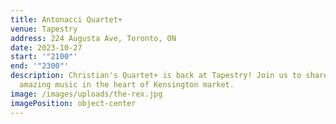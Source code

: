 ```yaml
---
title: Antonacci Quartet+
venue: Tapestry
address: 224 Augusta Ave, Toronto, ON
date: 2023-10-27
start: '"2100"'
end: '"2300"'
description: Christian's Quartet+ is back at Tapestry! Join us to share some
  amazing music in the heart of Kensington market.
image: /images/uploads/the-rex.jpg
imagePosition: object-center
---
```

